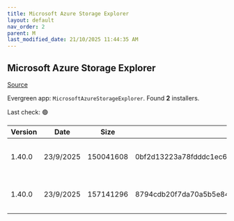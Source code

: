 ```yaml
---
title: Microsoft Azure Storage Explorer
layout: default
nav_order: 2
parent: M
last_modified_date: 21/10/2025 11:44:35 AM
---
```


## Microsoft Azure Storage Explorer

[Source](https://azure.microsoft.com/en-au/features/storage-explorer/)

Evergreen app: `MicrosoftAzureStorageExplorer`. Found **2** installers.

Last check: 🟢

| Version | Date      | Size      | Sha256                                                           | Architecture | InstallerType | Type | URI                                                                                                                                                                                                                            |
| ------- | --------- | --------- | ---------------------------------------------------------------- | ------------ | ------------- | ---- | ------------------------------------------------------------------------------------------------------------------------------------------------------------------------------------------------------------------------------ |
| 1.40.0  | 23/9/2025 | 150041608 | 0bf2d13223a78fdddc1ec67d5e7c703cdaa3fc270ee469252e3437bcea87dc75 | ARM64        | Default       | exe  | [https://github.com/microsoft/AzureStorageExplorer/releases/download/v1.40.0/StorageExplorer-windows-arm64.exe](https://github.com/microsoft/AzureStorageExplorer/releases/download/v1.40.0/StorageExplorer-windows-arm64.exe) |
| 1.40.0  | 23/9/2025 | 157141296 | 8794cdb20f7da70a5b5e848eaec824476d22ced20bae5bc24d4c6e88f7015a26 | x64          | Default       | exe  | [https://github.com/microsoft/AzureStorageExplorer/releases/download/v1.40.0/StorageExplorer-windows-x64.exe](https://github.com/microsoft/AzureStorageExplorer/releases/download/v1.40.0/StorageExplorer-windows-x64.exe)     |
